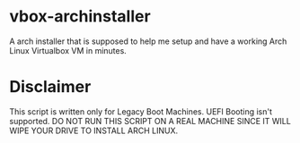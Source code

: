 # vbox-archinstaller
A arch installer that is supposed to help me setup and have a working Arch Linux Virtualbox VM in minutes.

# Disclaimer
This script is written only for Legacy Boot Machines. UEFI Booting isn't supported.
DO NOT RUN THIS SCRIPT ON A REAL MACHINE SINCE IT WILL WIPE YOUR DRIVE TO INSTALL ARCH LINUX.

